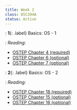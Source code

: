 ```yaml
---
title: Week 2
class: DSC204A
status: Active
---
```



: **1**{: .label} Basics: OS - 1
  <!--: [Slides](assets/slides/4_os-1.pdf) &#8226; [Recording](https://podcast.ucsd.edu/watch/wi24/dsc204a_a00/4) &#8226; [Scribe Notes](assets/scribe_notes/Jan_17_scribe_note.pdf) -->
: *Reading:* 
* [OSTEP Chapter 4 (required)](https://pages.cs.wisc.edu/~remzi/OSTEP/cpu-intro.pdf)
* [OSTEP Chapter 6 (optional)](https://pages.cs.wisc.edu/~remzi/OSTEP/cpu-mechanisms.pdf)
* [OSTEP Chapter 7 (optional)](https://pages.cs.wisc.edu/~remzi/OSTEP/cpu-sched.pdf)



: **2**{: .label} Basics: OS - 2
<!--  : [Slides](assets/slides/5_os-2.pdf) &#8226; [Recording](https://podcast.ucsd.edu/watch/wi24/dsc204a_a00/5) &#8226; [Scribe Notes](assets/scribe_notes/Jan_19_scribe_note.pdf) -->
: *Reading:* 
* [OSTEP Chapter 18 (required)](https://pages.cs.wisc.edu/~remzi/OSTEP/vm-paging.pdf)
* [OSTEP Chapter 15 (optional)](https://pages.cs.wisc.edu/~remzi/OSTEP/vm-mechanism.pdf)
* [OSTEP Chapter 16 (optional)](https://pages.cs.wisc.edu/~remzi/OSTEP/vm-segmentation.pdf)
